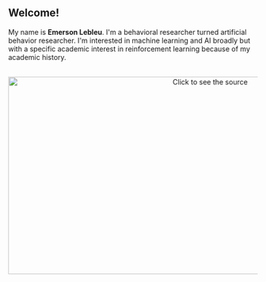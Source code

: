 <h2>Welcome!</h2>

<p>My name is <b>Emerson Lebleu</b>. I'm a behavioral researcher turned artificial behavior researcher. 
I'm interested in machine learning and AI broadly but with a specific academic interest in reinforcement learning
because of my academic history.</p>

<div align="center">
	<br>
		<img src="header.svg" width="800" height="400" alt="Click to see the source">
	<br>
</div>
